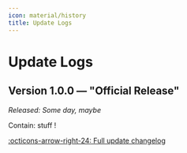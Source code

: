 ```yaml
---
icon: material/history
title: Update Logs
---
```


# Update Logs

## Version 1.0.0 — "Official Release"
_Released: Some day, maybe_

Contain: stuff ! <!-- To be added when it actually happen! -->

[:octicons-arrow-right-24: Full update changelog](./v1-0-0.md)
